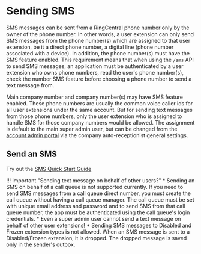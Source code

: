 # Sending SMS

SMS messages can be sent from a RingCentral phone number only by the owner of the phone number. In other words, a user extension can only send SMS messages from the phone number(s) which are assigned to that user extension, be it a direct phone number, a digital line (phone number associated with a device). In addition, the phone number(s) must have the SMS feature enabled. This requirement means that when using the `/sms` API to send SMS messages, an application must be authenticated by a user extension who owns phone numbers, read the user's phone number(s), check the number SMS feature before choosing a phone number to send a text message from.

Main company number and company number(s) may have SMS feature enabled. These phone numbers are usually the common voice caller ids for all user extensions under the same account. But for sending text messages from those phone numbers, only the user extension who is assigned to handle SMS for those company numbers would be allowed. The assignment is default to the main super admin user, but can be changed from the [account admin portal](https://service.ringcentral.com) via the company auto-receptionist general settings.

## Send an SMS

Try out the [SMS Quick Start Guide](../quick-start.md)

!!! important "Sending text message on behalf of other users?"
    * Sending an SMS on behalf of a call queue is not supported currently. If you need to send SMS messages from a call queue direct number, you must create the call queue without having a call queue manager. The call queue must be set with unique email address and password and to send SMS from that call queue number, the app must be authenticated using the call queue's login credentials.
    * Even a super admin user cannot send a text message on behalf of other user extensions!
    * Sending SMS messages to Disabled and Frozen extension types is not allowed. When an SMS message is sent to a Disabled/Frozen extension, it is dropped. The dropped message is saved only in the sender's outbox.
